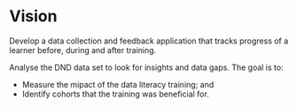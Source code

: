 # Vision
Develop a data collection and feedback application that tracks progress of a learner before, during and after training.

Analyse the DND data set to look for insights and data gaps.  The goal is to:
* Measure the mipact of the data literacy training; and
* Identify cohorts that the training was beneficial for.
